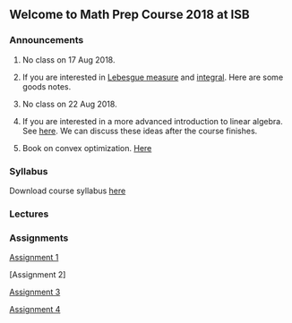 ## Welcome to Math Prep Course 2018 at ISB

### Announcements
1) No class on 17 Aug 2018.

2) If you are interested in [Lebesgue measure](https://abhirishisb.github.io/LebesgueMeasure.pdf) and                             [integral](https://abhirishisb.github.io/LebesgueIntegral.pdf). Here are some goods notes. 

3) No class on 22 Aug 2018.

4) If you are interested in a more advanced introduction to linear algebra.                                                             See [here](https://abhirishisb.github.io/linear_algebra_notes.pdf). We can discuss these ideas after the course finishes.

5) Book on convex optimization. [Here](abhirishisb.github.io/bv_cvxbook.pdf)


### Syllabus

Download course syllabus [here](https://abhirishisb.github.io/syllabus_math_prep_2018_abhishek.pdf)

### Lectures


### Assignments

[Assignment 1](https://abhirishisb.github.io/assignment1.pdf)

[Assignment 2] 

[Assignment 3](https://abhirishisb.github.io/assignment3.pdf)

[Assignment 4](https://abhirishisb.github.io/assignment4.pdf)

